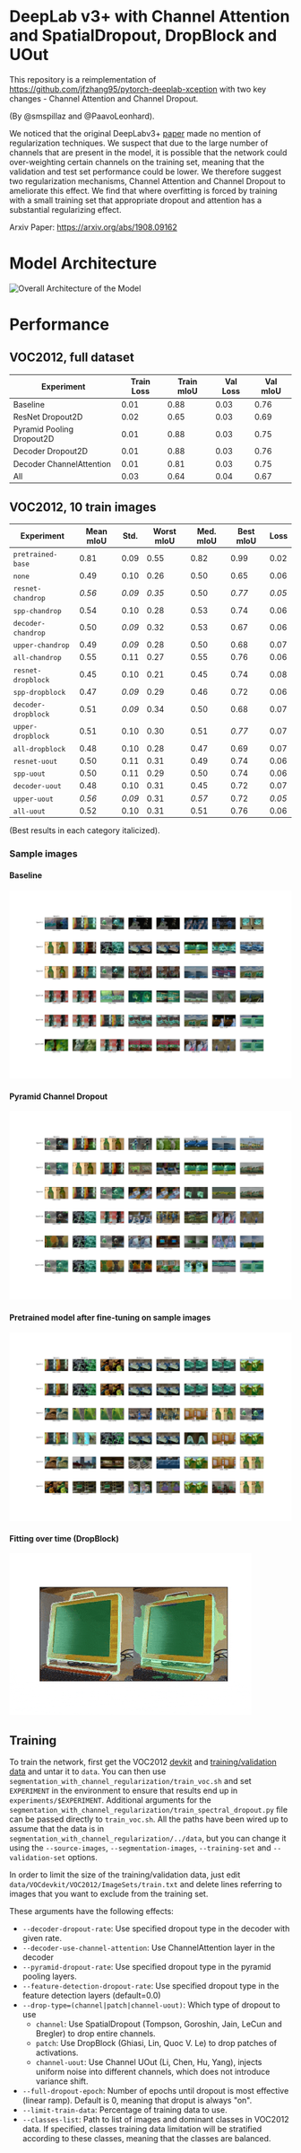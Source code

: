 # DeepLab v3+ with Channel Attention and SpatialDropout, DropBlock and UOut
This repository is a reimplementation of https://github.com/jfzhang95/pytorch-deeplab-xception with two key changes - Channel Attention and Channel Dropout.

(By @smspillaz and @PaavoLeonhard).

We noticed that the original DeepLabv3+ [paper](https://arxiv.org/abs/1802.02611) made no mention of regularization techniques. We suspect that due to the large number of channels that are present in the model, it is possible that the network could over-weighting certain channels on the training set, meaning that the validation and test set performance could be lower. We therefore suggest two regularization mechanisms, Channel Attention and Channel Dropout to ameliorate this effect. We find that where overfitting is forced by training with a small training set that appropriate dropout and attention has a substantial regularizing effect.

Arxiv Paper: https://arxiv.org/abs/1908.09162

# Model Architecture

![Overall Architecture of the Model](https://docs.google.com/drawings/d/e/2PACX-1vT3zJFeRkmVcH1lSjj6XLsyL96V-fWgWOEQtMtZry3geSeZZK0qxajKKFgSDUxRZDpQ-CsbYqgLFf1D/pub?w=1713&h=1273)

# Performance
## VOC2012, full dataset

| Experiment | Train Loss | Train mIoU | Val Loss | Val mIoU |
|------------|------------|------------|----------|----------|
|Baseline    | 0.01       | 0.88       |0.03      | 0.76     |
|ResNet Dropout2D    | 0.02       | 0.65       |0.03      | 0.69     |
|Pyramid Pooling Dropout2D    | 0.01       | 0.88       |0.03      | 0.75     |
|Decoder Dropout2D    | 0.01       | 0.88       |0.03      | 0.76     |
|Decoder ChannelAttention    | 0.01       | 0.81       |0.03      | 0.75     |
|All    | 0.03       | 0.64       |0.04      | 0.67     |

## VOC2012, 10 train images

  |Experiment            | Mean mIoU|    Std.|    Worst mIoU|   Med. mIoU|   Best mIoU|    Loss|
  |--------------------- |-----------| --------| ------------| -----------| -----------| --------|
  |`pretrained-base`     |   0.81    |   0.09  |     0.55    |    0.82    |    0.99    |   0.02   |
  |`none`                |   0.49    |   0.10  |     0.26    |    0.50    |    0.65    |   0.06   |
  |`resnet-chandrop`     |  *0.56*   |  *0.09* |    *0.35*   |    0.50    |   *0.77*   |  *0.05*   |
  |`spp-chandrop`        |   0.54    |   0.10  |     0.28    |    0.53    |    0.74    |   0.06   |
  |`decoder-chandrop`    |   0.50    |  *0.09* |     0.32    |    0.53    |    0.67    |   0.06   |
  |`upper-chandrop`      |   0.49    |  *0.09* |     0.28    |    0.50    |    0.68    |   0.07   |
  |`all-chandrop`        |   0.55    |   0.11  |     0.27    |    0.55    |    0.76    |   0.06   |
  |`resnet-dropblock`    |   0.45    |   0.10  |     0.21    |    0.45    |    0.74    |   0.08   |
  |`spp-dropblock`       |   0.47    |  *0.09* |     0.29    |    0.46    |    0.72    |   0.06   |
  |`decoder-dropblock`   |   0.51    |  *0.09* |     0.34    |    0.50    |    0.68    |   0.07   |
  |`upper-dropblock`     |   0.51    |   0.10  |     0.30    |    0.51    |   *0.77*   |   0.07   |
  |`all-dropblock`       |   0.48    |   0.10  |     0.28    |    0.47    |    0.69    |   0.07   |
  |`resnet-uout`         |   0.50    |   0.11  |     0.31    |    0.49    |    0.74    |   0.06   |
  |`spp-uout`            |   0.50    |   0.11  |     0.29    |    0.50    |    0.74    |   0.06   |
  |`decoder-uout`        |   0.48    |   0.10  |     0.31    |    0.45    |    0.72    |   0.07   |
  |`upper-uout`          |  *0.56*   |  *0.09* |     0.31    |   *0.57*   |    0.72    |  *0.05*   |
  |`all-uout`            |   0.52    |   0.10  |     0.31    |    0.51    |    0.76    |   0.06   |

(Best results in each category italicized).

### Sample images

#### Baseline

![Baseline Segmentations](reports/overfitted/none/best_images.png)

#### Pyramid Channel Dropout

![Baseline Segmentations](reports/overfitted/pyramid-channel-dropout/best_images.png)

#### Pretrained model after fine-tuning on sample images

![Baseline Segmentations](reports/overfitted/pretrained-modelzoo/best_images.png)

#### Fitting over time (DropBlock)

![DropBlock Animation](reports/limited/experiment-segmentation1.gif)

## Training

To train the network, first get the VOC2012 [devkit](http://host.robots.ox.ac.uk/pascal/VOC/voc2012/VOCdevkit_18-May-2011.tar) and [training/validation data](http://host.robots.ox.ac.uk/pascal/VOC/voc2012/VOCtrainval_11-May-2012.tar) and untar it to `data`. You can then use `segmentation_with_channel_regularization/train_voc.sh` and set `EXPERIMENT` in the environment to ensure that results end up in `experiments/$EXPERIMENT`. Additional arguments for the `segmentation_with_channel_regularization/train_spectral_dropout.py` file can be passed directly to `train_voc.sh`. All the paths have been wired up to assume that the data is in `segmentation_with_channel_regularization/../data`, but you can change it using the `--source-images`, `--segmentation-images`, `--training-set` and `--validation-set` options.

In order to limit the size of the training/validation data, just edit `data/VOCdevkit/VOC2012/ImageSets/train.txt` and delete lines referring to images that you want to exclude from the training set.

These arguments have the following effects:
 - `--decoder-dropout-rate`: Use specified dropout type in the decoder with given rate.
 - `--decoder-use-channel-attention`: Use ChannelAttention layer in the decoder
 - `--pyramid-dropout-rate`: Use specified dropout type in the pyramid pooling layers.
 - `--feature-detection-dropout-rate`: Use specified dropout type in the feature detection layers (default=0.0)
 - `--drop-type=(channel|patch|channel-uout)`: Which type of dropout to use
   - `channel`: Use SpatialDropout (Tompson, Goroshin, Jain, LeCun and Bregler) to drop entire channels.
   - `patch`: Use DropBlock (Ghiasi, Lin, Quoc V. Le) to drop patches of activations.
   - `channel-uout`: Use Channel UOut (Li, Chen, Hu, Yang), injects uniform noise into different channels, which does not introduce variance shift.
 - `--full-dropout-epoch`: Number of epochs until dropout is most effective (linear ramp). Default is 0, meaning that droput is always "on".
 - `--limit-train-data`: Percentage of training data to use.
 - `--classes-list`: Path to list of images and dominant classes in VOC2012 data. If specified, classes training data limitation will be stratified according to these classes, meaning that the classes are balanced.
